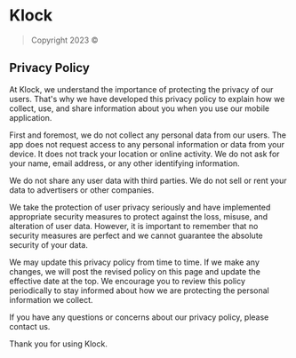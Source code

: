 # Klock
> Copyright 2023 ©

## Privacy Policy

At Klock, we understand the importance of protecting the privacy of our users. That's why we have developed this privacy policy to explain how we collect, use, and share information about you when you use our mobile application.

First and foremost, we do not collect any personal data from our users. The app does not request access to any personal information or data from your device. It does not track your location or online activity. We do not ask for your name, email address, or any other identifying information.

We do not share any user data with third parties. We do not sell or rent your data to advertisers or other companies.

We take the protection of user privacy seriously and have implemented appropriate security measures to protect against the loss, misuse, and alteration of user data. However, it is important to remember that no security measures are perfect and we cannot guarantee the absolute security of your data.

We may update this privacy policy from time to time. If we make any changes, we will post the revised policy on this page and update the effective date at the top. We encourage you to review this policy periodically to stay informed about how we are protecting the personal information we collect.

If you have any questions or concerns about our privacy policy, please contact us.

Thank you for using Klock.
